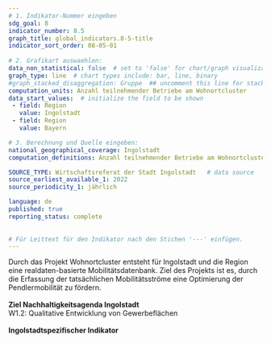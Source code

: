```yaml
---
# 1. Indikator-Nummer eingeben 
sdg_goal: 8 
indicator_number: 8.5
graph_title: global_indicators.8-5-title
indicator_sort_order: 08-05-01
 
# 2. Grafikart auswaehlen: 
data_non_statistical: false  # set to 'false' for chart/graph visualization 
graph_type: line  # chart types include: bar, line, binary 
#graph_stacked_disaggregation: Gruppe  ## uncomment this line for stacked bars. eplace 'Geschlecht' with the field of aggregation. 
computation_units: Anzahl teilnehmender Betriebe am Wohnortcluster
data_start_values:  # initialize the field to be shown  
 - field: Region 
   value: Ingolstadt 
 - field: Region 
   value: Bayern 

# 3. Berechnung und Quelle eingeben: 
national_geographical_coverage: Ingolstadt 
computation_definitions: Anzahl teilnehmender Betriebe am Wohnortcluster

SOURCE_TYPE: Wirtschaftsreferat der Stadt Ingolstadt   # data source  
source_earliest_available_1: 2022
source_periodicity_1: jährlich

language: de   
published: true 
reporting_status: complete
 
 
# Für Leittext für den Indikator nach den Stichen '---' einfügen. 
---
```

Durch das Projekt Wohnortcluster entsteht für Ingolstadt und die Region eine realdaten-basierte Mobilitätsdatenbank. Ziel des Projekts ist es, durch die Erfassung der tatsächlichen Mobilitätsströme eine Optimierung der Pendlermobilität zu fördern.<br>
<br>
<b>Ziel Nachhaltigkeitsagenda Ingolstadt</b><br>
W1.2: Qualitative Entwicklung von Gewerbeflächen<br>
<br>
<b>Ingolstadtspezifischer Indikator</b>
